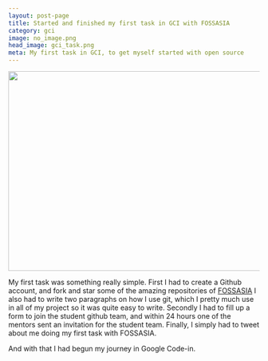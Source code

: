 ```yaml
---
layout: post-page
title: Started and finished my first task in GCI with FOSSASIA
category: gci
image: no_image.png
head_image: gci_task.png
meta: My first task in GCI, to get myself started with open source
---
```


<img src="{{site.baseurl}}/img/{{page.head_image}}" width="800px" height="400px"/>

<br/>

My first task was something really simple. First I had to create a Github account, and
fork and star some of the amazing repositories of <a href="github.com/fossasia">FOSSASIA</a>
I also had to write two paragraphs on how I use git, which I pretty much use in all of my project so it
was quite easy to write. Secondly I had to fill up a form to join the student github team, and within 24 hours one of the mentors sent an invitation for the student team. Finally, I simply had to tweet about me doing my first task with FOSSASIA.

And with that I had begun my journey in Google Code-in.
